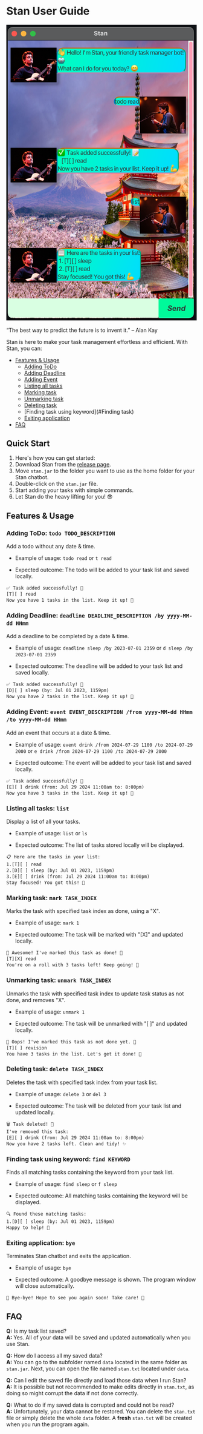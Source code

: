 # Stan User Guide

![Screenshot of Stan bot](Ui.png)

“The best way to predict the future is to invent it.” – Alan Kay

Stan is here to make your task management effortless and efficient. With Stan, you can:
- [Features & Usage](#features--usage)
    - [Adding ToDo](#adding-todo-todo-todo_description)
    - [Adding Deadline](#adding-deadline-deadline-deadline_description-by-yyyy-mm-dd-hhmm)
    - [Adding Event](#adding-event-event-event_description-from-yyyy-mm-dd-hhmm-to-yyyy-mm-dd-hhmm)
    - [Listing all tasks](#listing-all-tasks-list)
    - [Marking task](#marking-task-mark-task_index)
    - [Unmarking task](#unmarking-task-unmark-task_index)
    - [Deleting task](#deleting-task-delete-task_index)
    - [Finding task using keyword](#Finding task)
    - [Exiting application](#exiting-application-bye)
- [FAQ](#faq)
## Quick Start
1. Here's how you can get started:
2. Download Stan from the [release page](https://github.com/stanleytangzh/ip/releases).
3. Move `stan.jar` to the folder you want to use as the home folder for your Stan chatbot.
4. Double-click on the `stan.jar` file.
5. Start adding your tasks with simple commands.
6. Let Stan do the heavy lifting for you! 😎

## Features & Usage

### Adding ToDo: `todo TODO_DESCRIPTION`

Add a todo without any date & time.

- Example of usage: `todo read` or `t read`

- Expected outcome: The todo will be added to your task list and saved locally.

```
✅ Task added successfully! 📝
[T][ ] read
Now you have 1 tasks in the list. Keep it up! 💪
```

### Adding Deadline: `deadline DEADLINE_DESCRIPTION /by yyyy-MM-dd HHmm`

Add a deadline to be completed by a date & time.

- Example of usage: `deadline sleep /by 2023-07-01 2359` or `d sleep /by 2023-07-01 2359`

- Expected outcome: The deadline will be added to your task list and saved locally.

```
✅ Task added successfully! 📝
[D][ ] sleep (by: Jul 01 2023, 1159pm)
Now you have 2 tasks in the list. Keep it up! 💪
```

### Adding Event: `event EVENT_DESCRIPTION /from yyyy-MM-dd HHmm /to yyyy-MM-dd HHmm`

Add an event that occurs at a date & time.

- Example of usage: `event drink /from 2024-07-29 1100 /to 2024-07-29 2000` or `e drink /from 2024-07-29 1100 /to 2024-07-29 2000`

- Expected outcome: The event will be added to your task list and saved locally.

```
✅ Task added successfully! 📝
[E][ ] drink (from: Jul 29 2024 11:00am to: 8:00pm)
Now you have 3 tasks in the list. Keep it up! 💪
```
### Listing all tasks: `list`

Display a list of all your tasks.

- Example of usage: `list` or `ls`

- Expected outcome: The list of tasks stored locally will be displayed.

```
📋 Here are the tasks in your list:
1.[T][ ] read
2.[D][ ] sleep (by: Jul 01 2023, 1159pm)
3.[E][ ] drink (from: Jul 29 2024 11:00am to: 8:00pm)
Stay focused! You got this! 💪
```

### Marking task: `mark TASK_INDEX`

Marks the task with specified task index as done, using a "X".

- Example of usage: `mark 1`

- Expected outcome: The task will be marked with "[X]" and updated locally.

```
🎉 Awesome! I've marked this task as done! 🎯
[T][X] read
You're on a roll with 3 tasks left! Keep going! 🚀
```

### Unmarking task: `unmark TASK_INDEX`

Unmarks the task with specified task index to update task status as not done, and removes "X".

- Example of usage: `unmark 1`

- Expected outcome: The task will be unmarked with "[ ]" and updated locally.

```
🔄 Oops! I've marked this task as not done yet. 🔄
[T][ ] revision
You have 3 tasks in the list. Let's get it done! 💼
```

### Deleting task: `delete TASK_INDEX`

Deletes the task with specified task index from your task list.

- Example of usage: `delete 3` or `del 3`

- Expected outcome: The task will be deleted from your task list and updated locally.

```
🗑️ Task deleted! 💨
I've removed this task:
[E][ ] drink (from: Jul 29 2024 11:00am to: 8:00pm)
Now you have 2 tasks left. Clean and tidy! ✨
```

### Finding task using keyword: `find KEYWORD`

Finds all matching tasks containing the keyword from your task list.

- Example of usage: `find sleep` or `f sleep`

- Expected outcome: All matching tasks containing the keyword will be displayed.

```
🔍 Found these matching tasks:
1.[D][ ] sleep (by: Jul 01 2023, 1159pm)
Happy to help! 🎉
```
### Exiting application: `bye`

Terminates Stan chatbot and exits the application.

- Example of usage: `bye` 

- Expected outcome: A goodbye message is shown. The program window will close automatically.

```
👋 Bye-bye! Hope to see you again soon! Take care! 🌟
```

## FAQ

__Q:__ Is my task list saved?  
__A:__ Yes. All of your data will be saved and updated automatically when you use Stan.

__Q:__ How do I access all my saved data?  
__A:__ You can go to the subfolder named `data` located in the same folder as `stan.jar`. Next, you can open the file named `stan.txt` located under `data`.

__Q:__ Can I edit the saved file directly and load those data when I run Stan?  
__A:__ It is possible but not recommended to make edits directly in `stan.txt`, as doing so might corrupt the data if not done correctly.

__Q:__ What to do if my saved data is corrupted and could not be read?  
__A:__ Unfortunately, your data cannot be restored. You can delete the `stan.txt` file or simply delete the whole `data` folder. A __fresh__ `stan.txt` will be created when you run the program again.